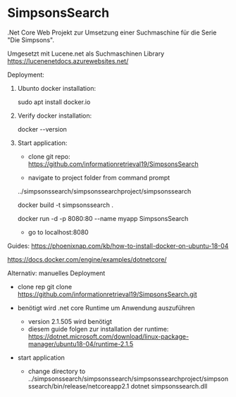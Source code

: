 # SimpsonsSearch

.Net Core Web Projekt zur Umsetzung einer Suchmaschine für die Serie "Die Simpsons".

Umgesetzt mit Lucene.net als Suchmaschinen Library  
https://lucenenetdocs.azurewebsites.net/

Deployment: 

1. Ubunto docker installation:

	  sudo apt install docker.io

2. Verify docker installation:

	  docker --version
  
3. Start application:
	- clone git repo: https://github.com/informationretrieval19/SimpsonsSearch	
  
	- navigate to project folder from command prompt 
  
    ../simpsonssearch/simpsonssearchproject/simpsonssearch
  
    docker build -t simpsonssearch .
    
    docker run -d -p 8080:80 --name myapp SimpsonsSearch
  
	- go to localhost:8080

Guides:
https://phoenixnap.com/kb/how-to-install-docker-on-ubuntu-18-04

https://docs.docker.com/engine/examples/dotnetcore/


Alternativ: manuelles Deployment

- clone rep
	git clone https://github.com/informationretrieval19/SimpsonsSearch.git
	
- benötigt wird .net core Runtime um Anwendung auszuführen 

	- version 2.1.505 wird benötigt 
	- diesem guide folgen zur installation der runtime:
		https://dotnet.microsoft.com/download/linux-package-manager/ubuntu18-04/runtime-2.1.5
		
- start application

	- change directory to ../simpsonssearch/simpsonssearch/simpsonssearchproject/simpsonssearch/bin/release/netcoreapp2.1
	dotnet simpsonssearch.dll 

